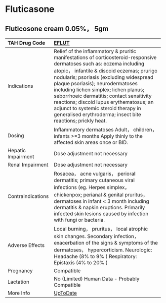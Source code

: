 # Fluticasone

## Fluticosone cream 0.05%， 5gm

| TAH Drug Code      | [EFLUT](https://www.tahsda.org.tw/drugs/hissearch.php?drug_code=EFLUT)                                                                                                                                                                                                                                                                                                                                                                                                                   |
|:-------------------|:-----------------------------------------------------------------------------------------------------------------------------------------------------------------------------------------------------------------------------------------------------------------------------------------------------------------------------------------------------------------------------------------------------------------------------------------------------------------------------------------|
| Indications        | Relief of the inflammatory & pruritic manifestations of corticosteroid-responsive dermatoses such as: eczema including atopic， infantile & discoid eczemas; prurigo nodularis; psoriasis (excluding widespread plaque psoriasis); neurodermatoses including lichen simplex; lichen planus; seborrhoeic dermatitis; contact sensitivity reactions; discoid lupus erythematosus; an adjunct to systemic steroid therapy in generalised erythroderma; insect bite reactions; prickly heat. |
| Dosing             | Inflammatory dermatoses Adult， children， infants >=3 months Apply thinly to the affected skin areas once or BID.                                                                                                                                                                                                                                                                                                                                                                       |
| Hepatic Impairment | Dose adjustment not necessary                                                                                                                                                                                                                                                                                                                                                                                                                                                            |
| Renal Impairment   | Dose adjustment not necessary                                                                                                                                                                                                                                                                                                                                                                                                                                                            |
| Contraindications  | Rosacea， acne vulgaris， perioral dermatitis; primary cutaneous viral infections (eg. Herpes simplex， chickenpox; perianal & genital pruritus， dermatoses in infant < 3 month including dermatitis & napkin eruptions. Primarily infected skin lesions caused by infection with fungi or bacteria.                                                                                                                                                                                    |
| Adverse Effects    | Local burning， pruritus， local atrophic skin changes. Secondary infection， exacerbation of the signs & symptoms of the dermatoses， hypercorticism. Neurologic: Headache (8% to 9% ) Respiratory: Epistaxis (4% to 20% )                                                                                                                                                                                                                                                              |
| Pregnancy          | Compatible                                                                                                                                                                                                                                                                                                                                                                                                                                                                               |
| Lactation          | No (Limited) Human Data - Probably Compatible                                                                                                                                                                                                                                                                                                                                                                                                                                            |
| More Info          | [UpToDate](https://www.uptodate.com/contents/fluticasone-drug-information)                                                                                                                                                                                                                                                                                                                                                                                                               |

